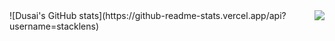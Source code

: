 <img align="right" src="https://github-readme-stats.vercel.app/api?username=WangDanPeng&show_icons=true">
![Dusai's GitHub stats](https://github-readme-stats.vercel.app/api?username=stacklens)
